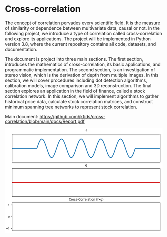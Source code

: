 # Cross-correlation
The concept of correlation pervades every scientific field. It is the measure of similarity or dependence between multivariate data, causal or not. In the following project, we introduce a type of correlation called cross-correlation and explore its applications. The project will be implemented in Python version 3.8, where the current repository contains all code, datasets, and documentation.

The document is project into three main sections. The first section, introduces the mathematics of cross-correlation, its basic applications, and programmatic implementation. The
second section, is an investigation of stereo vision, which is the derivation of depth from multiple images. In this section, we will cover procedures including dot detection algorithms, calibration models, image comparison and 3D reconstruction. The final section explores an application in the field of finance, called a stock correlation network. In this section, we will implement algorithms to gather historical price data, calculate stock correlation matrices, and construct minimum spanning tree networks to represent stock correlation.

Main document: https://github.com/jkfids/cross-correlation/blob/main/docs/Report.pdf

![Alt Text](https://github.com/jkfids/cross-correlation/blob/main/code/output/crosscorrelation.gif)
